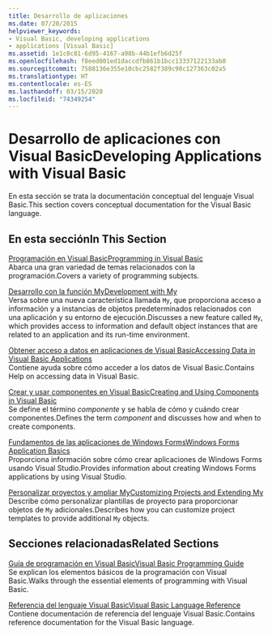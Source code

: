 ```yaml
---
title: Desarrollo de aplicaciones
ms.date: 07/20/2015
helpviewer_keywords:
- Visual Basic, developing applications
- applications [Visual Basic]
ms.assetid: 1e1c0c81-6d95-4167-a98b-44b1efb6d25f
ms.openlocfilehash: f8eed001ed1daccdfb861b1bcc13337122133ab0
ms.sourcegitcommit: 7588136e355e10cbc2582f389c90c127363c02a5
ms.translationtype: HT
ms.contentlocale: es-ES
ms.lasthandoff: 03/15/2020
ms.locfileid: "74349254"
---
```

# <a name="developing-applications-with-visual-basic"></a><span data-ttu-id="1e0d1-102">Desarrollo de aplicaciones con Visual Basic</span><span class="sxs-lookup"><span data-stu-id="1e0d1-102">Developing Applications with Visual Basic</span></span>

<span data-ttu-id="1e0d1-103">En esta sección se trata la documentación conceptual del lenguaje Visual Basic.</span><span class="sxs-lookup"><span data-stu-id="1e0d1-103">This section covers conceptual documentation for the Visual Basic language.</span></span>  
  
## <a name="in-this-section"></a><span data-ttu-id="1e0d1-104">En esta sección</span><span class="sxs-lookup"><span data-stu-id="1e0d1-104">In This Section</span></span>  

 [<span data-ttu-id="1e0d1-105">Programación en Visual Basic</span><span class="sxs-lookup"><span data-stu-id="1e0d1-105">Programming in Visual Basic</span></span>](../../visual-basic/developing-apps/programming/index.md)  
 <span data-ttu-id="1e0d1-106">Abarca una gran variedad de temas relacionados con la programación.</span><span class="sxs-lookup"><span data-stu-id="1e0d1-106">Covers a variety of programming subjects.</span></span>  
  
 [<span data-ttu-id="1e0d1-107">Desarrollo con la función My</span><span class="sxs-lookup"><span data-stu-id="1e0d1-107">Development with My</span></span>](../../visual-basic/developing-apps/development-with-my/index.md)  
 <span data-ttu-id="1e0d1-108">Versa sobre una nueva característica llamada `My`, que proporciona acceso a información y a instancias de objetos predeterminados relacionados con una aplicación y su entorno de ejecución.</span><span class="sxs-lookup"><span data-stu-id="1e0d1-108">Discusses a new feature called `My`, which provides access to information and default object instances that are related to an application and its run-time environment.</span></span>  
  
 [<span data-ttu-id="1e0d1-109">Obtener acceso a datos en aplicaciones de Visual Basic</span><span class="sxs-lookup"><span data-stu-id="1e0d1-109">Accessing Data in Visual Basic Applications</span></span>](../../visual-basic/developing-apps/accessing-data.md)  
 <span data-ttu-id="1e0d1-110">Contiene ayuda sobre cómo acceder a los datos de Visual Basic.</span><span class="sxs-lookup"><span data-stu-id="1e0d1-110">Contains Help on accessing data in Visual Basic.</span></span>  
  
 [<span data-ttu-id="1e0d1-111">Crear y usar componentes en Visual Basic</span><span class="sxs-lookup"><span data-stu-id="1e0d1-111">Creating and Using Components in Visual Basic</span></span>](../../visual-basic/developing-apps/creating-and-using-components.md)  
 <span data-ttu-id="1e0d1-112">Se define el término *componente* y se habla de cómo y cuándo crear componentes.</span><span class="sxs-lookup"><span data-stu-id="1e0d1-112">Defines the term *component* and discusses how and when to create components.</span></span>  
  
 [<span data-ttu-id="1e0d1-113">Fundamentos de las aplicaciones de Windows Forms</span><span class="sxs-lookup"><span data-stu-id="1e0d1-113">Windows Forms Application Basics</span></span>](../../visual-basic/developing-apps/windows-forms/index.md)  
 <span data-ttu-id="1e0d1-114">Proporciona información sobre cómo crear aplicaciones de Windows Forms usando Visual Studio.</span><span class="sxs-lookup"><span data-stu-id="1e0d1-114">Provides information about creating Windows Forms applications by using Visual Studio.</span></span>  
  
 [<span data-ttu-id="1e0d1-115">Personalizar proyectos y ampliar My</span><span class="sxs-lookup"><span data-stu-id="1e0d1-115">Customizing Projects and Extending My</span></span>](../../visual-basic/developing-apps/customizing-extending-my/index.md)  
 <span data-ttu-id="1e0d1-116">Describe cómo personalizar plantillas de proyecto para proporcionar objetos de `My` adicionales.</span><span class="sxs-lookup"><span data-stu-id="1e0d1-116">Describes how you can customize project templates to provide additional `My` objects.</span></span>  
  
## <a name="related-sections"></a><span data-ttu-id="1e0d1-117">Secciones relacionadas</span><span class="sxs-lookup"><span data-stu-id="1e0d1-117">Related Sections</span></span>  

 [<span data-ttu-id="1e0d1-118">Guía de programación en Visual Basic</span><span class="sxs-lookup"><span data-stu-id="1e0d1-118">Visual Basic Programming Guide</span></span>](../../visual-basic/programming-guide/index.md)  
 <span data-ttu-id="1e0d1-119">Se explican los elementos básicos de la programación con Visual Basic.</span><span class="sxs-lookup"><span data-stu-id="1e0d1-119">Walks through the essential elements of programming with Visual Basic.</span></span>  
  
 [<span data-ttu-id="1e0d1-120">Referencia del lenguaje Visual Basic</span><span class="sxs-lookup"><span data-stu-id="1e0d1-120">Visual Basic Language Reference</span></span>](../../visual-basic/language-reference/index.md)  
 <span data-ttu-id="1e0d1-121">Contiene documentación de referencia del lenguaje Visual Basic.</span><span class="sxs-lookup"><span data-stu-id="1e0d1-121">Contains reference documentation for the Visual Basic language.</span></span>
